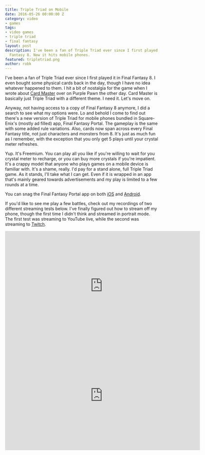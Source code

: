 ```yaml
---
title: Triple Triad on Mobile
date: 2016-05-26 00:00:00 Z
category: video
- games
tags:
- video games
- triple triad
- final fantasy
layout: post
description: I've been a fan of Triple Triad ever since I first played it in Final
  Fantasy 8. Now it hits mobile phones.
featured: tripletriad.png
author: robk
---
```


I've been a fan of Triple Triad ever since I first played it in Final Fantasy 8. I even bought some physical cards back in the day, though I have no idea whatever happened to them. I hit a bit of nostalgia for the game when I wrote about [Card Master](http://www.purplepawn.com/2016/05/card-master-up-on-prefundia/) over on Purple Pawn the other day. Card Master is basically just Triple Triad with a different theme. I need it. Let's move on.

Anyway, not having access to a copy of Final Fantasy 8 anymore, I did a search to see what my options were. Lo and behold I come to find out there's a new version of Triple Triad for mobile phones bundled in Square-Enix's (mostly ad filled) app, Final Fantasy Portal. The gameplay is the same with some added rule variations. Also, cards now span across every Final Fantasy title, not just characters and monsters from 8. It's just as much fun as I remember, with the exception that you only get 5 plays until your crystal meter refreshes.

Yup. It's Freemium. You can play all you like if you're willing to wait for you crystal meter to recharge, or you can buy more crystals if you're impatient. It's a crappy model that anyone who plays games on a mobile device is familiar with. It's a shame, really. I'd pay for a stand alone, full Triple Triad game. As it stands, I'll take what I can get. Even if it is wrapped in an app that's mainly geared towards advertisements and my play is limited to a few rounds at a time.

You can snag the Final Fantasy Portal app on both [iOS](https://itunes.apple.com/us/app/final-fantasy-portal-app/id933149812?mt=8) and [Android](https://play.google.com/store/apps/details?id=com.square_enix.ffportal_w.googleplay&hl=en).

If you'd like to see me play a few battles, check out my recordings of two different streaming tests below. I've finally figured out how to stream off my phone, though the first time I didn't think and streamed in portrait mode. The first test was streaming to YouTube live, while the second was streaming to [Twitch](http://twitch.tv/rkalajian).

<iframe width="640" height="360" src="https://www.youtube.com/embed/U9ZXlVgLyLY" frameborder="0" allowfullscreen></iframe>

<iframe width="640" height="360" src="https://www.youtube.com/embed/Pwf60ITyYf4" frameborder="0" allowfullscreen></iframe>
